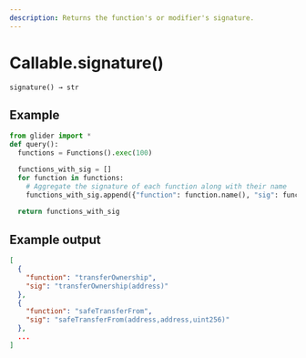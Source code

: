 ```yaml
---
description: Returns the function's or modifier's signature.
---
```


# Callable.signature()

`signature() → str`

## Example

```python
from glider import *
def query():
  functions = Functions().exec(100)

  functions_with_sig = []
  for function in functions:
    # Aggregate the signature of each function along with their name
    functions_with_sig.append({"function": function.name(), "sig": function.signature()})

  return functions_with_sig
```

## Example output

```json
[
  {
    "function": "transferOwnership",
    "sig": "transferOwnership(address)"
  },
  {
    "function": "safeTransferFrom",
    "sig": "safeTransferFrom(address,address,uint256)"
  },
  ...
]
```
